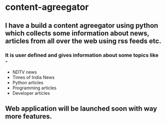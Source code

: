 # content-agreegator

## I have a build a content agreegator using python which collects some information about news, articles from all over the web using rss feeds etc. 

### It is user defined and gives information about some topics like - 
- NDTV news
- Times of India News
- Python articles 
- Programming articles
- Developer articles

## Web application will be launched soon with way more features. 
